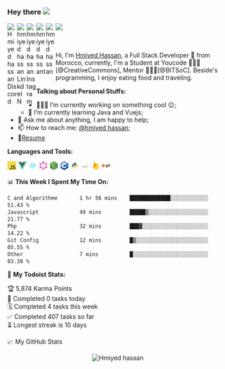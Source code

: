
### Hey there <img src="https://media.giphy.com/media/hvRJCLFzcasrR4ia7z/giphy.gif" width="25px">
<a href="https://discord.gg/XTW52Kt">
  <img align="left" alt="Hmiyed hassan Discord" width="22px" src="https://cdn.jsdelivr.net/npm/simple-icons@v3/icons/discord.svg" />

<a href="https://www.linkedin.com/in/hassan-hmiyed-8455971a1/">
  <img align="left" alt="hmiyed hassan LinkdeIN" width="22px" src="https://cdn.jsdelivr.net/npm/simple-icons@v3/icons/linkedin.svg" />
</a>
<a href="https://www.instagram.com/hosni1896/">
  <img align="left" alt="hmiyed hassan Instagram" width="22px" src="https://cdn.jsdelivr.net/npm/simple-icons@v3/icons/instagram.svg" />
</a>
<a href="http://hassanhmiyed.atwebpages.com/">
  <img align="left" alt="hmiyed hassant" width="22px" src="https://cdn.jsdelivr.net/npm/simple-icons@3.12.4/icons/googlechrome.svg" />
</a>
<a href="https://www.facebook.com/hosni.hmiyed.5/">
  <img align="left" alt="hmiyed hassan" width="22px" src="https://cdn.jsdelivr.net/npm/simple-icons@v3/icons/facebook.svg" />
</a>

![](https://visitor-badge.glitch.me/badge?page_id=abhisheknaiidu.abhisheknaiidu)

<br />

Hi, I'm [Hmiyed Hassan](http://hassanhmiyed.atwebpages.com/), a Full Stack Developer 🚀 from Morocco, currently, I'm a Student at Youcode 🙍🏽‍♂️ [@CreativeCommons],
Mentor 👨🏽‍💼[@BITSoC]. Beside's programming, I enjoy eating food and traveling.

  
**Talking about Personal Stuffs:**

- 👨🏽‍💻 I’m currently working on something cool :wink:;
  - 🌱 I’m currently learning Java and Vuejs; 
- 💬 Ask me about anything, I am happy to help;
- 📫 How to reach me: [@hmiyed hassan](https://www.linkedin.com/in/hassan-hmiyed-8455971a1/);
- 📝[Resume](https://github.com/spacewalker96/cv/blob/master/cv%20image.jpg)

**Languages and Tools:**  

<code><img height="20" src="https://raw.githubusercontent.com/github/explore/80688e429a7d4ef2fca1e82350fe8e3517d3494d/topics/javascript/javascript.png"></code>
<code><img height="20" src="https://raw.githubusercontent.com/github/explore/80688e429a7d4ef2fca1e82350fe8e3517d3494d/topics/vue/vue.png"></code>
<code><img height="20" src="https://raw.githubusercontent.com/github/explore/80688e429a7d4ef2fca1e82350fe8e3517d3494d/topics/react/react.png"></code>
<code><img height="20" src="https://raw.githubusercontent.com/github/explore/5c058a388828bb5fde0bcafd4bc867b5bb3f26f3/topics/graphql/graphql.png"></code>
<code><img height="20" src="https://raw.githubusercontent.com/github/explore/80688e429a7d4ef2fca1e82350fe8e3517d3494d/topics/nodejs/nodejs.png"></code>
<code><img height="20" src="https://raw.githubusercontent.com/github/explore/80688e429a7d4ef2fca1e82350fe8e3517d3494d/topics/cpp/cpp.png"></code>
<code><img height="20" src="https://raw.githubusercontent.com/github/explore/80688e429a7d4ef2fca1e82350fe8e3517d3494d/topics/python/python.png"></code>
<code><img height="20" src="https://raw.githubusercontent.com/github/explore/80688e429a7d4ef2fca1e82350fe8e3517d3494d/topics/mysql/mysql.png"></code>
<code><img height="20" src="https://raw.githubusercontent.com/github/explore/80688e429a7d4ef2fca1e82350fe8e3517d3494d/topics/firebase/firebase.png"></code>
<code><img height="20" src="https://raw.githubusercontent.com/github/explore/80688e429a7d4ef2fca1e82350fe8e3517d3494d/topics/git/git.png"></code>

📊 **This Week I Spent My Time On:**
<!--START_SECTION:waka-->
```text
C and Algorithme       1 hr 56 mins    █████████████░░░░░░░░░░░░   51.43 % 
Javascript             49 mins         █████▒░░░░░░░░░░░░░░░░░░░   21.77 % 
Php                    32 mins         ███▓░░░░░░░░░░░░░░░░░░░░░   14.22 % 
Git Config             12 mins         █▒░░░░░░░░░░░░░░░░░░░░░░░   05.55 % 
Other                  7 mins          █░░░░░░░░░░░░░░░░░░░░░░░░   03.38 % 
```
<!--END_SECTION:waka-->

🚧 **My Todoist Stats:**
<!-- TODO-IST:START -->
🏆  5,874 Karma Points           
🌸  Completed 0 tasks today           
🗓  Completed 4 tasks this week           
✅  Completed 407 tasks so far           
⏳  Longest streak is 10 days
<!-- TODO-IST:END -->


📈 My GitHub Stats

<p align="center"> <img src="https://github-readme-stats.vercel.app/api?username=spacewalker96&show_icons=true&theme=gotham" alt="Hmiyed hassan" />


